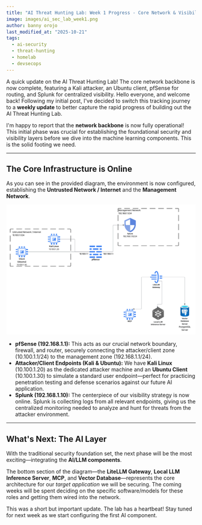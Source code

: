 ```yaml
---
title: "AI Threat Hunting Lab: Week 1 Progress - Core Network & Visibility Online"
image: images/ai_sec_lab_week1.png
author: banny orojo
last_modified_at: "2025-10-21"
tags:
  - ai-security
  - threat-hunting
  - homelab
  - devsecops
---
```


A quick update on the AI Threat Hunting Lab! The core network backbone is now complete, featuring a Kali attacker, an Ubuntu client, pfSense for routing, and Splunk for centralized visibility.
Hello everyone, and welcome back! Following my initial post, I've decided to switch this tracking journey to a **weekly update** to better capture the rapid progress of building out the AI Threat Hunting Lab.

I'm happy to report that the **network backbone** is now fully operational! This initial phase was crucial for establishing the foundational security and visibility layers before we dive into the machine learning components. This is the solid footing we need.

---

## The Core Infrastructure is Online

As you can see in the provided diagram, the environment is now configured, establishing the **Untrusted Network / Internet** and the **Management Network**.

![AI Threat Hunting Lab Diagram: Backbone Network](../images/ai_sec_lab_week1.png)

* **pfSense (192.168.1.1):** This acts as our crucial network boundary, firewall, and router, securely connecting the attacker/client zone (10.100.1.1/24) to the management zone (192.168.1.1/24).
* **Attacker/Client Endpoints (Kali & Ubuntu):** We have **Kali Linux** (10.100.1.20) as the dedicated attacker machine and an **Ubuntu Client** (10.100.1.30) to simulate a standard user endpoint—perfect for practicing penetration testing and defense scenarios against our future AI application.
* **Splunk (192.168.1.10):** The centerpiece of our visibility strategy is now online. Splunk is collecting logs from all relevant endpoints, giving us the centralized monitoring needed to analyze and hunt for threats from the attacker environment.

---

## What's Next: The AI Layer

With the traditional security foundation set, the next phase will be the most exciting—integrating the **AI/LLM components**.

The bottom section of the diagram—the **LiteLLM Gateway**, **Local LLM Inference Server**, **MCP**, and **Vector Database**—represents the core architecture for our *target application* we will be securing. The coming weeks will be spent deciding on the specific software/models for these roles and getting them wired into the network.

This was a short but important update. The lab has a heartbeat! Stay tuned for next week as we start configuring the first AI component.
